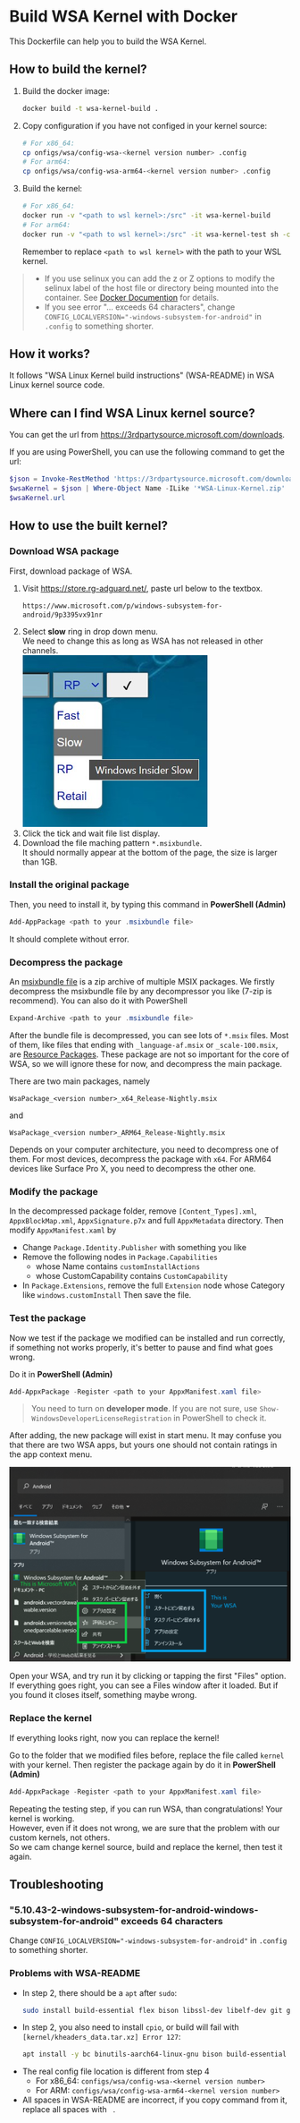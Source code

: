 # Build WSA Kernel with Docker

This Dockerfile can help you to build the WSA Kernel.

## How to build the kernel?

1. Build the docker image:
   ```bash
   docker build -t wsa-kernel-build .
   ```
2. Copy configuration if you have not configed in your kernel source:
   ```bash
   # For x86_64:
   cp onfigs/wsa/config-wsa-<kernel version number> .config
   # For arm64:
   cp onfigs/wsa/config-wsa-arm64-<kernel version number> .config
   ```
3. Build the kernel:
   ```bash
   # For x86_64:
   docker run -v "<path to wsl kernel>:/src" -it wsa-kernel-build
   # For arm64:
   docker run -v "<path to wsl kernel>:/src" -it wsa-kernel-test sh -c 'make -j$(nproc) LLVM=1 ARCH=arm64 CROSS_COMPILE=aarch64-linux-gnu Image'
   ```
   Remember to replace `<path to wsl kernel>` with the path to your WSL kernel.

> - If you use selinux you can add the z or Z options to modify the selinux label of the host file or directory being mounted into the container. See [Docker Documention](https://docs.docker.com/storage/bind-mounts/#configure-the-selinux-label) for details.
> - If you see error "... exceeds 64 characters", change `CONFIG_LOCALVERSION="-windows-subsystem-for-android"` in `.config` to something shorter.

## How it works?

It follows "WSA Linux Kernel build instructions" (WSA-README) in WSA Linux kernel source code.

## Where can I find WSA Linux kernel source?

You can get the url from <https://3rdpartysource.microsoft.com/downloads>.

If you are using PowerShell, you can use the following command to get the url:

```powershell
$json = Invoke-RestMethod 'https://3rdpartysource.microsoft.com/downloads'
$wsaKernel = $json | Where-Object Name -ILike '*WSA-Linux-Kernel.zip'
$wsaKernel.url
```

## How to use the built kernel?

### Download WSA package

First, download package of WSA.

1. Visit <https://store.rg-adguard.net/>, paste url below to the textbox.
   ```
   https://www.microsoft.com/p/windows-subsystem-for-android/9p3395vx91nr
   ```
2. Select **slow** ring in drop down menu. \
   We need to change this as long as WSA has not released in other channels. \
   ![A dropdown list with Slow option selected](images/store-slow.jpg)
3. Click the tick and wait file list display.
4. Download the file maching pattern `*.msixbundle`.\
   It should normally appear at the bottom of the page, the size is larger than 1GB.

### Install the original package

Then, you need to install it, by typing this command in **PowerShell (Admin)**
```powershell
Add-AppPackage <path to your .msixbundle file>
```
It should complete without error.

### Decompress the package

An [msixbundle file](https://docs.microsoft.com/en-us/windows/msix/package/bundling-overview) is a zip archive of multiple MSIX packages.
We firstly decompress the msixbundle file by any decompressor you like (7-zip is recommend). You can also do it with PowerShell
```powershell
Expand-Archive <path to your .msixbundle file>
```

After the bundle file is decompressed, you can see lots of `*.msix` files.
Most of them, like files that ending with `_language-af.msix` or `_scale-100.msix`, are [Resource Packages](https://docs.microsoft.com/en-us/windows/msix/package/resource-package).
These package are not so important for the core of WSA, so we will ignore these for now, and decompress the main package.

There are two main packages, namely
```
WsaPackage_<version number>_x64_Release-Nightly.msix
```
and
```
WsaPackage_<version number>_ARM64_Release-Nightly.msix
```

Depends on your computer architecture, you need to decompress one of them. For most devices, decompress the package with `x64`. For ARM64 devices like Surface Pro X, you need to decompress the other one.

### Modify the package

In the decompressed package folder, remove `[Content_Types].xml`, `AppxBlockMap.xml`, `AppxSignature.p7x` and full `AppxMetadata` directory. Then modify `AppxManifest.xaml` by 
- Change `Package.Identity.Publisher` with something you like
- Remove the following nodes in `Package.Capabilities`
    - whose Name contains `customInstallActions`
    - whose CustomCapability contains `CustomCapability`
- In `Package.Extensions`, remove the full `Extension` node whose Category like `windows.customInstall`
Then save the file.

### Test the package

Now we test if the package we modified can be installed and run correctly, if something not works properly, it's better to pause and find what goes wrong.

Do it in **PowerShell (Admin)**
```powershell
Add-AppxPackage -Register <path to your AppxManifest.xaml file>
```
> You need to turn on **developer mode**. If you are not sure, use `Show-WindowsDeveloperLicenseRegistration` in PowerShell to check it.

After adding, the new package will exist in start menu. It may confuse you that there are two WSA apps, but yours one should not contain ratings in the app context menu.

![Search Android in start menu, the one you installed doesn't have rating option](images/which-wsa.png)

Open your WSA, and try run it by clicking or tapping the first "Files" option. If everything goes right, you can see a Files window after it loaded. But if you found it closes itself, something maybe wrong.

### Replace the kernel

If everything looks right, now you can replace the kernel!

Go to the folder that we modified files before, replace the file called `kernel` with your kernel.
Then register the package again by do it in **PowerShell (Admin)**
```powershell
Add-AppxPackage -Register <path to your AppxManifest.xaml file>
```

Repeating the testing step, if you can run WSA, than congratulations! Your kernel is working. \
However, even if it does not wrong, we are sure that the problem with our custom kernels, not others. \
So we cam change kernel source, build and replace the kernel, then test it again.

## Troubleshooting

### "5.10.43-2-windows-subsystem-for-android-windows-subsystem-for-android" exceeds 64 characters

Change `CONFIG_LOCALVERSION="-windows-subsystem-for-android"` in `.config` to something shorter.

### Problems with WSA-README

- In step 2, there should be a `apt` after `sudo`:
   ```bash
   sudo install build-essential flex bison libssl-dev libelf-dev git gcc curl make bc bison ca-certificates gnupg libelf-dev lsb-release software-properties-common wget libncurses-dev binutils-aarch64-linux-gnu gcc-aarch64-linux-gnu
   ```
- In step 2, you also need to install `cpio`, or build will fail with `[kernel/kheaders_data.tar.xz] Error 127`:
   ```bash
   apt install -y bc binutils-aarch64-linux-gnu bison build-essential ca-certificates cpio curl flex gcc gcc-aarch64-linux-gnu git gnupg libelf-dev libelf-dev libncurses-dev libssl-dev lsb-release make software-properties-common wget
   ```
- The real config file location is different from step 4
   - For x86_64: `configs/wsa/config-wsa-<kernel version number>` 
   - For ARM: `configs/wsa/config-wsa-arm64-<kernel version number>` 
- All spaces in WSA-README are incorrect, if you copy command from it, replace all spaces with ` `.
